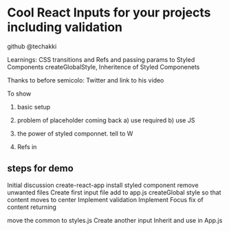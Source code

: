 # Cool React Inputs for your projects including validation
github 
@techakki

Learnings: CSS transitions and Refs  and passing params to Styled Components
createGlobalStyle, Inheritence of Styled Componenets

Thanks to before semicolo: 
Twitter and link to his video

To show 
1. basic setup
2. problem of placeholder coming back 
    a) use required 
    b) use JS

3. the power of styled componnet. tell to W
4. Refs in

## steps for demo
Initial discussion
create-react-app
install styled component 
remove unwanted files 
Create first input file 
add to app.js
createGlobal style so that content moves to center
Implement validation 
Implement Focus fix of content returning 

move the common to styles.js
Create another input 
Inherit and use in App.js
